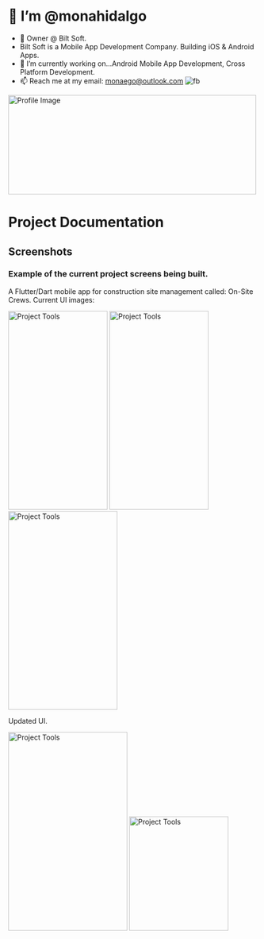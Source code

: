 # 👋 I’m @monahidalgo
- 👀 Owner @ Bilt Soft.
- Bilt Soft is a Mobile App Development Company. Building iOS & Android Apps.
- 🌱 I’m currently working on...Android Mobile App Development, Cross Platform Development.
- 📫 Reach me at my email: monaego@outlook.com
![fb](https://github.com/user-attachments/assets/ca0b96e9-4f08-4476-a421-596999a2531d)

<img src="https://github.com/user-attachments/assets/82334cbe-7bee-4c82-8007-25142e1e7323" alt="Profile Image" width="500" height="200">


# Project Documentation

## Screenshots

### Example of the current project screens being built.

A Flutter/Dart mobile app for construction site management called: On-Site Crews. Current UI images:

<img src="https://github.com/user-attachments/assets/405fca39-5d49-4161-9287-5cddf3e83724" alt="Project Tools" width="200" height="400">

<img src="https://github.com/user-attachments/assets/96f6da7f-5085-4dbb-9746-a4711186fa3d" alt="Project Tools" width="200" height="400">

<img src="https://github.com/user-attachments/assets/98d524a0-9d6e-4771-9163-37e80a6612d6" alt="Project Tools" width="220" height="400">

Updated UI. 

<img src="https://github.com/user-attachments/assets/0b06d41e-9394-48c0-ad2b-024f0b702b8a" alt="Project Tools" width="240" height="400">
<img src="https://github.com/user-attachments/assets/0c4d5ac5-4096-4d42-a751-e0eb77b541f0"alt="Project Tools" width="200" height="230">











<!---
monahidalgo/monahidalgo is a ✨ special ✨ repository because its `README.md` (this file) appears on your GitHub profile.
You can click the Preview link to take a look at your changes.
--->
